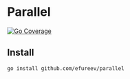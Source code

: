 # Parallel

[![Go Coverage](https://github.com/efureev/parallel/wiki/coverage.svg)](https://raw.githack.com/wiki/efureev/reggol/coverage.html)

## Install

```bash
go install github.com/efureev/parallel
```
